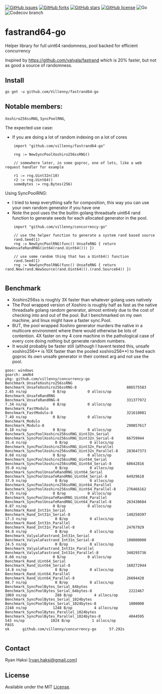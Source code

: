 [![GitHub issues](https://img.shields.io/github/issues/Villenny/fastrand64-go)](https://github.com/Villenny/fastrand64-go/issues)
[![GitHub forks](https://img.shields.io/github/forks/Villenny/fastrand64-go)](https://github.com/Villenny/fastrand64-go/network)
[![GitHub stars](https://img.shields.io/github/stars/Villenny/fastrand64-go)](https://github.com/Villenny/fastrand64-go/stargazers)
[![GitHub license](https://img.shields.io/github/license/Villenny/fastrand64-go)](https://github.com/Villenny/fastrand64-go/blob/master/LICENSE)
![Go](https://github.com/Villenny/fastrand64-go/workflows/Go/badge.svg?branch=master)
![Codecov branch](https://img.shields.io/codecov/c/github/villenny/fastrand64-go/master)

# fastrand64-go
Helper library for full uint64 randomness, pool backed for efficient concurrency

Inspired by https://github.com/valyala/fastrand which is 20% faster, but not as good a source of randomness.


## Install

```
go get -u github.com/Villenny/fastrand64-go
```

## Notable members:
`Xoshiro256ssRNG`, 
`SyncPoolRNG`, 

The expected use case:
- If you are doing a lot of random indexing on a lot of cores
```
	import "github.com/villenny/fastrand64-go"

	rng := NewSyncPoolXoshiro256ssRNG()

	// somewhere later, in some goproc, one of lots, like a web request handler for example

	r1 := rng.Uint32n(10)
	r2 := rng.Uint64()
	someBytes := rng.Bytes(256)
```

Using SyncPoolRNG:
- I tried to keep everything safe for composition, this way you can use your own random generator if you have one
- Note the pool uses the the builtin golang threadsafe uint64 rand function to generate seeds for each allocated generator in the pool.
```
	import "github.com/villenny/concurrency-go"

	// use the helper function to generate a system rand based source
	rand.Seed(1)
	rng := NewSyncPoolRNG(func() UnsafeRNG { return NewUnsafeRandRNG(int64(rand.Uint64())) })

	// use some random thing that has a Uint64() function 	
	rand.Seed(1)
	rng := NewSyncPoolRNG(func() UnsafeRNG { return rand.New(rand.NewSource(rand.Uint64()).(rand.Source64)) })
	
```


## Benchmark

- Xoshiro256ss is roughly 3X faster than whatever golang uses natively
- The Pool wrapped version of Xoshiro is roughly half as fast as the native threadsafe golang random generator, almost entirely due to the cost of checking into and out of the pool. But I benchmarked on my own machine, and linux might have a faster sync.Pool.
- BUT, the pool wrapped Xoshiro generator murders the native in a multicore environment where there would otherwise be lots of contention. 4X faster on my 4 core machine in the pathological case of every core doing nothing but generate random numbers.
- It would probably be faster still (although I havent tested this, unsafe xoshiro256** is 10X faster than the pooled xoshiro256**) to feed each goproc its own unsafe generator in their context arg and not use the pool.


```
goos: windows
goarch: amd64
pkg: github.com/villenny/concurrency-go
Benchmark_UnsafeXoshiro256ssRNG
Benchmark_UnsafeXoshiro256ssRNG-8                       886575583                2.65 ns/op            0 B/op          0 allocs/op
Benchmark_UnsafeRandRNG
Benchmark_UnsafeRandRNG-8                               331377972                7.34 ns/op            0 B/op          0 allocs/op
Benchmark_FastModulo
Benchmark_FastModulo-8                                  321618081                7.49 ns/op            0 B/op          0 allocs/op
Benchmark_Modulo
Benchmark_Modulo-8                                      290857617                8.18 ns/op            0 B/op          0 allocs/op
Benchmark_SyncPoolXoshiro256ssRNG_Uint32n_Serial
Benchmark_SyncPoolXoshiro256ssRNG_Uint32n_Serial-8      66759944                35.4 ns/op             0 B/op          0 allocs/op
Benchmark_SyncPoolXoshiro256ssRNG_Uint32n_Parallel
Benchmark_SyncPoolXoshiro256ssRNG_Uint32n_Parallel-8    283647373                8.68 ns/op            0 B/op          0 allocs/op
Benchmark_SyncPoolXoshiro256ssRNG_Uint64_Serial
Benchmark_SyncPoolXoshiro256ssRNG_Uint64_Serial-8       68642816                35.0 ns/op             0 B/op          0 allocs/op
Benchmark_SyncPoolUnsafeRandRNG_Uint64_Serial
Benchmark_SyncPoolUnsafeRandRNG_Uint64_Serial-8         64929618                37.9 ns/op             0 B/op          0 allocs/op
Benchmark_SyncPoolXoshiro256ssRNG_Uint64_Parallel
Benchmark_SyncPoolXoshiro256ssRNG_Uint64_Parallel-8     276466162                8.75 ns/op            0 B/op          0 allocs/op
Benchmark_SyncPoolUnsafeRandRNG_Uint64_Parallel
Benchmark_SyncPoolUnsafeRandRNG_Uint64_Parallel-8       263430684                8.87 ns/op            0 B/op          0 allocs/op
Benchmark_Rand_Int31n_Serial
Benchmark_Rand_Int31n_Serial-8                          140250397               17.3 ns/op             0 B/op          0 allocs/op
Benchmark_Rand_Int31n_Parallel
Benchmark_Rand_Int31n_Parallel-8                        24767929                94.8 ns/op             0 B/op          0 allocs/op
Benchmark_ValyalaFastrand_Int31n_Serial
Benchmark_ValyalaFastrand_Int31n_Serial-8               100000000               24.5 ns/op             0 B/op          0 allocs/op
Benchmark_ValyalaFastrand_Int31n_Parallel
Benchmark_ValyalaFastrand_Int31n_Parallel-8             340295736                8.60 ns/op            0 B/op          0 allocs/op
Benchmark_Rand_Uint64_Serial
Benchmark_Rand_Uint64_Serial-8                          160272944               14.8 ns/op             0 B/op          0 allocs/op
Benchmark_Rand_Uint64_Parallel
Benchmark_Rand_Uint64_Parallel-8                        26694428                88.7 ns/op             0 B/op          0 allocs/op
Benchmark_SyncPoolBytes_Serial_64bytes
Benchmark_SyncPoolBytes_Serial_64bytes-8                 2222467              1069 ns/op             288 B/op          4 allocs/op
Benchmark_SyncPoolBytes_Serial_1024bytes
Benchmark_SyncPoolBytes_Serial_1024bytes-8               1000000              2248 ns/op            1248 B/op          4 allocs/op
Benchmark_SyncPoolBytes_Parallel_1024bytes
Benchmark_SyncPoolBytes_Parallel_1024bytes-8             4044595               543 ns/op            1024 B/op          1 allocs/op
PASS
ok      github.com/villenny/concurrency-go      57.292s


```

## Contact

Ryan Haksi [ryan.haksi@gmail.com]

## License

Available under the MIT [License](/LICENSE).

